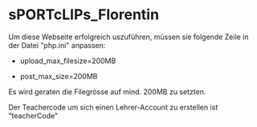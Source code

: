 # sPORTcLIPs_Florentin
Um diese Webseite erfolgreich uszuführen, müssen sie folgende Zeile in der Datei "php.ini" anpassen:

- upload_max_filesize=200MB

- post_max_size=200MB


Es wird geraten die Filegrösse auf mind. 200MB zu setzten.

Der Teachercode um sich einen Lehrer-Account zu erstellen ist "teacherCode"
